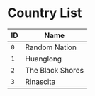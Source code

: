 # Country List

| ID | Name |
|----|------|
| `0` | Random Nation |
| `1` | Huanglong |
| `2` | The Black Shores |
| `3` | Rinascita |
